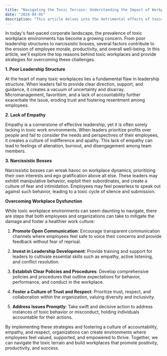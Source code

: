```yaml
---
title: "Navigating the Toxic Terrain: Understanding the Impact of Workplace Dysfunction"
date: "2024-04-05"
description: "This article delves into the detrimental effects of toxic workplace environments, where a lack of policy structure, pervasive distrust among peers and management, and poor corporate governance converge to create a breeding ground for dysfunction. From increased attrition rates to diminished quality outcomes, the repercussions of such environments extend far beyond the workplace. By shedding light on these dynamics, this piece aims to underscore the importance of fostering a healthy, supportive work culture that nurtures employee well-being and facilitates productivity and success."
---
```



In today's fast-paced corporate landscape, the prevalence of toxic workplace environments has become a growing concern. From poor leadership structures to narcissistic bosses, several factors contribute to the erosion of employee morale, productivity, and overall well-being. In this article, we'll explore the top reasons behind toxic workplaces and provide strategies for overcoming these challenges.

**1. Poor Leadership Structure**

At the heart of many toxic workplaces lies a fundamental flaw in leadership structure. When leaders fail to provide clear direction, support, and guidance, it creates a vacuum of uncertainty and disarray. Micromanagement, favoritism, and a lack of accountability further exacerbate the issue, eroding trust and fostering resentment among employees.

**2. Lack of Empathy**

Empathy is a cornerstone of effective leadership, yet it is often sorely lacking in toxic work environments. When leaders prioritize profits over people and fail to consider the needs and perspectives of their employees, it creates a culture of indifference and apathy. This lack of empathy can lead to feelings of alienation, burnout, and disengagement among team members.

**3. Narcissistic Bosses**

Narcissistic bosses can wreak havoc on workplace dynamics, prioritizing their own interests and ego gratification above all else. These leaders may exhibit manipulative behavior, exploit their subordinates, and create a culture of fear and intimidation. Employees may feel powerless to speak out against such behavior, leading to a toxic cycle of silence and submission.

**Overcoming Workplace Dysfunction**

While toxic workplace environments can seem daunting to navigate, there are steps that both employees and organizations can take to mitigate the damage and foster a healthier work culture:

1. **Promote Open Communication**: Encourage transparent communication channels where employees feel safe to voice their concerns and provide feedback without fear of reprisal.

2. **Invest in Leadership Development**: Provide training and support for leaders to cultivate essential skills such as empathy, active listening, and conflict resolution.

3. **Establish Clear Policies and Procedures**: Develop comprehensive policies and procedures that outline expectations for behavior, performance, and conduct in the workplace.

4. **Foster a Culture of Trust and Respect**: Prioritize trust, respect, and collaboration within the organization, valuing diversity and inclusivity.

5. **Address Issues Promptly**: Take swift and decisive action to address instances of toxic behavior or misconduct, holding individuals accountable for their actions.

By implementing these strategies and fostering a culture of accountability, empathy, and respect, organizations can create environments where employees feel valued, supported, and empowered to thrive. Together, we can navigate the toxic terrain and build workplaces that promote positivity, productivity, and success.
